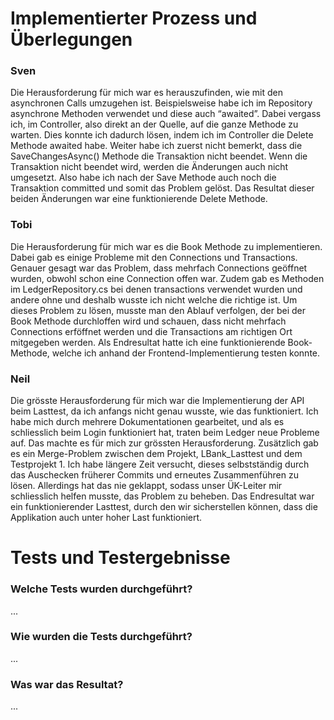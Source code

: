 # Implementierter Prozess und Überlegungen

### Sven
Die Herausforderung für mich war es herauszufinden, wie mit den asynchronen Calls umzugehen ist. Beispielsweise habe ich im Repository asynchrone Methoden verwendet und diese auch “awaited”. Dabei vergass ich, im Controller, also direkt an der Quelle, auf die ganze Methode zu warten. Dies konnte ich dadurch lösen, indem ich im Controller die Delete Methode awaited habe.
Weiter habe ich zuerst nicht bemerkt, dass die SaveChangesAsync() Methode die Transaktion nicht beendet. Wenn die Transaktion nicht beendet wird, werden die Änderungen auch nicht umgesetzt. Also habe ich nach der Save Methode auch noch die Transaktion committed und somit das Problem gelöst.
Das Resultat dieser beiden Änderungen war eine funktionierende Delete Methode.

### Tobi
Die Herausforderung für mich war es die Book Methode zu implementieren. Dabei gab es einige Probleme mit den Connections und Transactions. Genauer gesagt war das Problem, dass mehrfach Connections geöffnet wurden, obwohl schon eine Connection offen war. Zudem gab es Methoden im LedgerRepository.cs bei denen transactions verwendet wurden und andere ohne und deshalb wusste ich nicht welche die richtige ist. Um dieses Problem zu lösen, musste man den Ablauf verfolgen, der bei der Book Methode durchloffen wird und schauen, dass nicht mehrfach Connections erföffnet werden und die Transactions am richtigen Ort mitgegeben werden. Als Endresultat hatte ich eine funktionierende Book-Methode, welche ich anhand der Frontend-Implementierung testen konnte.

### Neil
Die grösste Herausforderung für mich war die Implementierung der API beim Lasttest, da ich anfangs nicht genau wusste, wie das funktioniert. Ich habe mich durch mehrere Dokumentationen gearbeitet, und als es schliesslich beim Login funktioniert hat, traten beim Ledger neue Probleme auf. Das machte es für mich zur grössten Herausforderung.
Zusätzlich gab es ein Merge-Problem zwischen dem Projekt, LBank_Lasttest und dem Testprojekt 1. Ich habe längere Zeit versucht, dieses selbstständig durch das Auschecken früherer Commits und erneutes Zusammenführen zu lösen. Allerdings hat das nie geklappt, sodass unser ÜK-Leiter mir schliesslich helfen musste, das Problem zu beheben. Das Endresultat war ein funktionierender Lasttest, durch den wir sicherstellen können, dass die Applikation auch unter hoher Last funktioniert.

# Tests und Testergebnisse

### Welche Tests wurden durchgeführt?
...

### Wie wurden die Tests durchgeführt?
...

### Was war das Resultat?
...
